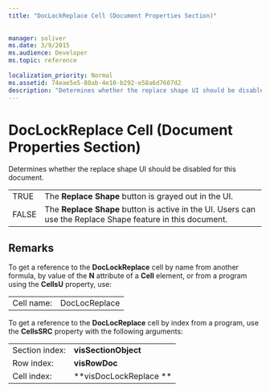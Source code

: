 ```yaml
---
title: "DocLockReplace Cell (Document Properties Section)"
 
 
manager: soliver
ms.date: 3/9/2015
ms.audience: Developer
ms.topic: reference
 
localization_priority: Normal
ms.assetid: 74eae5e5-80ab-4e10-b292-e58a6d7607d2
description: "Determines whether the replace shape UI should be disabled for this document."
---
```


# DocLockReplace Cell (Document Properties Section)

Determines whether the replace shape UI should be disabled for this document. 
  
|||
|:-----|:-----|
|TRUE  <br/> |The **Replace Shape** button is grayed out in the UI.  <br/> |
|FALSE  <br/> |The **Replace Shape** button is active in the UI. Users can use the Replace Shape feature in this document.  <br/> |
   
## Remarks

To get a reference to the **DocLockReplace** cell by name from another formula, by value of the **N** attribute of a **Cell** element, or from a program using the **CellsU** property, use: 
  
|||
|:-----|:-----|
| Cell name:  <br/> | DocLocReplace  <br/> |
   
To get a reference to the **DocLocReplace** cell by index from a program, use the **CellsSRC** property with the following arguments: 
  
|||
|:-----|:-----|
| Section index:  <br/> |**visSectionObject** <br/> |
| Row index:  <br/> |**visRowDoc** <br/> |
| Cell index:  <br/> |**visDocLockReplace ** <br/> |
   

